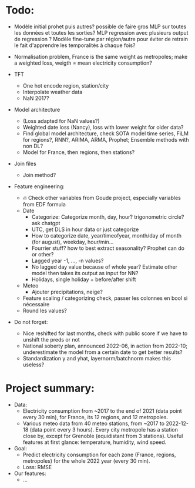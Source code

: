 # Todo:
- Modèle initial prohet puis autres? possible de faire gros MLP sur toutes les données et toutes les sorties? MLP regression avec plusieurs output de regression ? Modèle fine-tune par région/autre pour éviter de retrain le fait d'apprendre les temporalités à chaque fois?
- Normalisation problem, France is the same weight as metropoles; make a weighted loss, weigth = mean electricity consumption?

- TFT
    - One hot encode region, station/city
    - Interpolate weather data
    - NaN 2017?

- Model architecture
    - (Loss adapted for NaN values?)
    - Weighted date loss (Nancy), loss with lower weight for older data?
    - Find global model architecture, check SOTA model time series, FiLM for regions?, RNN?, ARIMA, ARMA, Prophet; Ensemble methods with non DL?
    - Model for France, then regions, then stations?
- Join files
    - Join method?
- Feature engineering:
    - 🔥 Check other variables from Goude project, especially variables from EDF formula
    - Date
        - Categorize: Categorize month, day, hour? trigonometric circle? ask chatgpt
        - UTC, get DLS in hour data or just categorize
        - How to categorize date, year/timeofyear, month/day of month (for august), weekday, hour/min...
        - Fourrier stuff? how to best extract seasonality? Prophet can do or other?
        - Lagged year -1, ..., -n values?
        - No lagged day value because of whole year? Estimate other model then takes its output as input for NN?
        - Holidays, single holiday + before/after shift
    - Meteo
        - Ajouter precipitations, neige?
        <!-- - De base regrouper les régions en faisant moyenne classique, plus tard regrouper en faisant moyenne pondérée par pop des départements? -->
        <!-- - Onehotenc: Mountain, seaside, ... -->
        <!-- - Température ressentie, lissage exponentiel en feature engineering (temp passée, vent, humidité, ensolleillement) -->
    - Feature scaling / categorizing check, passer les colonnes en bool si nécessaire
    - Round les values?
- Do not forget:
    - Nice reshifted for last months, check with public score if we have to unshift the preds or not
    - National soberty plan, announced 2022-06, in action from 2022-10; underestimate the model from a certain date to get better results?
    - Standardization y and yhat, layernorm/batchnorm makes this useless?

# Project summary:
- Data:
    - Electricity consumption from ~2017 to the end of 2021 (data point every 30 min), for France, its 12 regions, and 12 metropoles.
    - Various meteo data from 40 meteo stations, from ~2017 to 2022-12-18 (data point every 3 hours). Every city metropole has a station close by, except for Grenoble (equidistant from 3 stations). Useful features at first glance: temperature, humidity, wind speed.
- Goal:
    - Predict electricity consumption for each zone (France, regions, metropoles) for the whole 2022 year (every 30 min).
    - Loss: RMSE
- Our features:
    - ...
